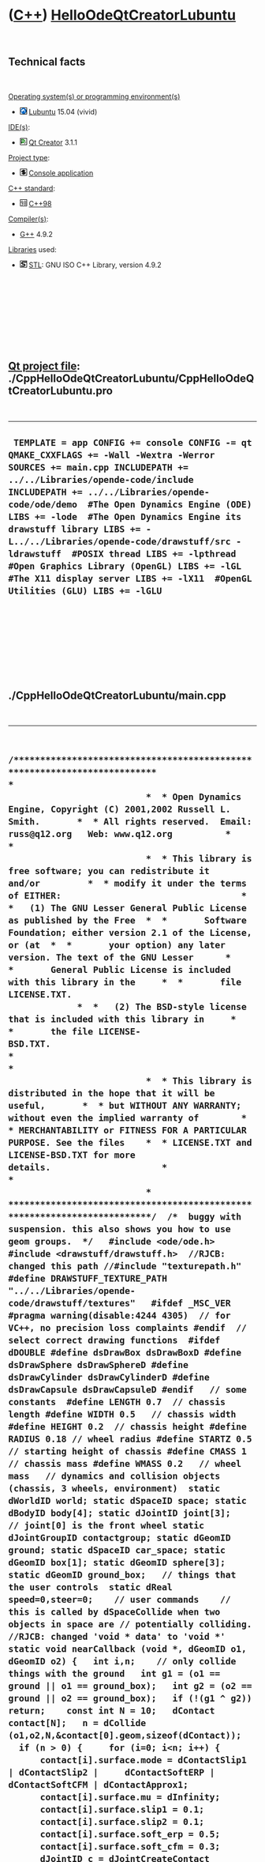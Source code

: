 



 

 

 

 

 

([C++](Cpp.htm)) [HelloOdeQtCreatorLubuntu](CppHelloOdeQtCreatorLubuntu.htm)
============================================================================

 

Technical facts
---------------

 

[Operating system(s) or programming environment(s)](CppOs.htm)

-   ![Lubuntu](PicLubuntu.png) [Lubuntu](CppLubuntu.htm) 15.04 (vivid)

[IDE(s)](CppIde.htm):

-   ![Qt Creator](PicQtCreator.png) [Qt Creator](CppQtCreator.htm) 3.1.1

[Project type](CppQtProjectType.htm):

-   ![console](PicConsole.png) [Console
    application](CppConsoleApplication.htm)

[C++ standard](CppStandard.htm):

-   ![C++98](PicCpp98.png) [C++98](Cpp98.htm)

[Compiler(s)](CppCompiler.htm):

-   [G++](CppGpp.htm) 4.9.2

[Libraries](CppLibrary.htm) used:

-   ![STL](PicStl.png) [STL](CppStl.htm): GNU ISO C++ Library, version
    4.9.2

 

 

 

 

 

[Qt project file](CppQtProjectFile.htm): ./CppHelloOdeQtCreatorLubuntu/CppHelloOdeQtCreatorLubuntu.pro
------------------------------------------------------------------------------------------------------

 

  --------------------------------------------------------------------------------------------------------------------------------------------------------------------------------------------------------------------------------------------------------------------------------------------------------------------------------------------------------------------------------------------------------------------------------------------------------------------------------------------------------------------------------------------------
  ` TEMPLATE = app CONFIG += console CONFIG -= qt QMAKE_CXXFLAGS += -Wall -Wextra -Werror SOURCES += main.cpp INCLUDEPATH += ../../Libraries/opende-code/include INCLUDEPATH += ../../Libraries/opende-code/ode/demo  #The Open Dynamics Engine (ODE) LIBS += -lode  #The Open Dynamics Engine its drawstuff library LIBS += -L../../Libraries/opende-code/drawstuff/src -ldrawstuff  #POSIX thread LIBS += -lpthread  #Open Graphics Library (OpenGL) LIBS += -lGL  #The X11 display server LIBS += -lX11  #OpenGL Utilities (GLU) LIBS += -lGLU`
  --------------------------------------------------------------------------------------------------------------------------------------------------------------------------------------------------------------------------------------------------------------------------------------------------------------------------------------------------------------------------------------------------------------------------------------------------------------------------------------------------------------------------------------------------

 

 

 

 

 

./CppHelloOdeQtCreatorLubuntu/main.cpp
--------------------------------------

 

  ----------------------------------------------------------------------------------------------------------------------------------------------------------------------------------------------------------------------------------------------------------------------------------------------------------------------------------------------------------------------------------------------------------------------------------------------------------------------------------------------------------------------------------------------------------------------------------------------------------------------------------------------------------------------------------------------------------------------------------------------------------------------------------------------------------------------------------------------------------------------------------------------------------------------------------------------------------------------------------------------------------------------------------------------------------------------------------------------------------------------------------------------------------------------------------------------------------------------------------------------------------------------------------------------------------------------------------------------------------------------------------------------------------------------------------------------------------------------------------------------------------------------------------------------------------------------------------------------------------------------------------------------------------------------------------------------------------------------------------------------------------------------------------------------------------------------------------------------------------------------------------------------------------------------------------------------------------------------------------------------------------------------------------------------------------------------------------------------------------------------------------------------------------------------------------------------------------------------------------------------------------------------------------------------------------------------------------------------------------------------------------------------------------------------------------------------------------------------------------------------------------------------------------------------------------------------------------------------------------------------------------------------------------------------------------------------------------------------------------------------------------------------------------------------------------------------------------------------------------------------------------------------------------------------------------------------------------------------------------------------------------------------------------------------------------------------------------------------------------------------------------------------------------------------------------------------------------------------------------------------------------------------------------------------------------------------------------------------------------------------------------------------------------------------------------------------------------------------------------------------------------------------------------------------------------------------------------------------------------------------------------------------------------------------------------------------------------------------------------------------------------------------------------------------------------------------------------------------------------------------------------------------------------------------------------------------------------------------------------------------------------------------------------------------------------------------------------------------------------------------------------------------------------------------------------------------------------------------------------------------------------------------------------------------------------------------------------------------------------------------------------------------------------------------------------------------------------------------------------------------------------------------------------------------------------------------------------------------------------------------------------------------------------------------------------------------------------------------------------------------------------------------------------------------------------------------------------------------------------------------------------------------------------------------------------------------------------------------------------------------------------------------------------------------------------------------------------------------------------------------------------------------------------------------------------------------------------------------------------------------------------------------------------------------------------------------------------------------------------------------------------------------------------------------------------------------------------------------------------------------------------------------------------------------------------------------------------------------------------------------------------------------------------------------------------------------------------------------------------------------------------------------------------------------------------------------------------------------------------------------------------------------------------------------------------------------------------------------------------------------------------------------------------------------------------------------------------------------------------------------------------------------------------------------------------------------------------------------------------------------------------------------------------------------------------------------------------------------------------------------------------------------------------------------------------------------------------------------------------------------------------------------------------------------------------------------------------------------------------------------------------------------------------------------------------------------------------------------------------------------------------------------------------------------------------------------------------------------------------------------------------------------------------------------------------------------------------------------------------------------------------------------------------------------------------------------------------------------------------------------------------------------------------------------------------------------------------------------------------------------------------------------------------------------------------------------------------------------------------------------------------------------------------------------------------------------------------------------------------------------------------------------------------------------------------------------------------------------------------------------------------------------------------------------------------------------------------------------------------------------------------------------------------------------------------------------------------------------------------------------------------------------------------------------------------------------------------------------------------------------------------------------------------------------------------------------------------------------------------------------------------------------------------------------------------------------------------------------------------------------------------------------------------------------------------------------------------------------------------------------------------------------------------------------------------------------------------------------------------------------------------------------------------------------------------------------------------------------------------------------------------------------------------------------------------------------------------------------------------------------------------------------------------------------------------------------------------------------------------------------------------------------------------------------------------------------------------------------------------------------------------------------------------------------------------------------------------------------------------------------------------------------------------------------------------------------------------------------------------------------------------------------------------------------------------------------------------------------------------------------------------------------------------------------------------------------------------------------------------------------------------------------------------------------------------------------------------------------------------------------------------------------------------------------------------------------------------------------------------------------------------------------------------------------------------------------------------------------------------------------------------------------------------------------------------------------------------------------------------------------------------------------------------------------------------------------
  ` /*************************************************************************  *                                                                       *  * Open Dynamics Engine, Copyright (C) 2001,2002 Russell L. Smith.       *  * All rights reserved.  Email: russ@q12.org   Web: www.q12.org          *  *                                                                       *  * This library is free software; you can redistribute it and/or         *  * modify it under the terms of EITHER:                                  *  *   (1) The GNU Lesser General Public License as published by the Free  *  *       Software Foundation; either version 2.1 of the License, or (at  *  *       your option) any later version. The text of the GNU Lesser      *  *       General Public License is included with this library in the     *  *       file LICENSE.TXT.                                               *  *   (2) The BSD-style license that is included with this library in     *  *       the file LICENSE-BSD.TXT.                                       *  *                                                                       *  * This library is distributed in the hope that it will be useful,       *  * but WITHOUT ANY WARRANTY; without even the implied warranty of        *  * MERCHANTABILITY or FITNESS FOR A PARTICULAR PURPOSE. See the files    *  * LICENSE.TXT and LICENSE-BSD.TXT for more details.                     *  *                                                                       *  *************************************************************************/  /*  buggy with suspension. this also shows you how to use geom groups.  */   #include <ode/ode.h> #include <drawstuff/drawstuff.h>  //RJCB: changed this path //#include "texturepath.h" #define DRAWSTUFF_TEXTURE_PATH "../../Libraries/opende-code/drawstuff/textures"   #ifdef _MSC_VER #pragma warning(disable:4244 4305)  // for VC++, no precision loss complaints #endif  // select correct drawing functions  #ifdef dDOUBLE #define dsDrawBox dsDrawBoxD #define dsDrawSphere dsDrawSphereD #define dsDrawCylinder dsDrawCylinderD #define dsDrawCapsule dsDrawCapsuleD #endif   // some constants  #define LENGTH 0.7  // chassis length #define WIDTH 0.5   // chassis width #define HEIGHT 0.2  // chassis height #define RADIUS 0.18 // wheel radius #define STARTZ 0.5  // starting height of chassis #define CMASS 1     // chassis mass #define WMASS 0.2   // wheel mass   // dynamics and collision objects (chassis, 3 wheels, environment)  static dWorldID world; static dSpaceID space; static dBodyID body[4]; static dJointID joint[3];    // joint[0] is the front wheel static dJointGroupID contactgroup; static dGeomID ground; static dSpaceID car_space; static dGeomID box[1]; static dGeomID sphere[3]; static dGeomID ground_box;   // things that the user controls  static dReal speed=0,steer=0;    // user commands    // this is called by dSpaceCollide when two objects in space are // potentially colliding. //RJCB: changed 'void * data' to 'void *' static void nearCallback (void *, dGeomID o1, dGeomID o2) {   int i,n;    // only collide things with the ground   int g1 = (o1 == ground || o1 == ground_box);   int g2 = (o2 == ground || o2 == ground_box);   if (!(g1 ^ g2)) return;    const int N = 10;   dContact contact[N];   n = dCollide (o1,o2,N,&contact[0].geom,sizeof(dContact));   if (n > 0) {     for (i=0; i<n; i++) {       contact[i].surface.mode = dContactSlip1 | dContactSlip2 |     dContactSoftERP | dContactSoftCFM | dContactApprox1;       contact[i].surface.mu = dInfinity;       contact[i].surface.slip1 = 0.1;       contact[i].surface.slip2 = 0.1;       contact[i].surface.soft_erp = 0.5;       contact[i].surface.soft_cfm = 0.3;       dJointID c = dJointCreateContact (world,contactgroup,&contact[i]);       dJointAttach (c,             dGeomGetBody(contact[i].geom.g1),             dGeomGetBody(contact[i].geom.g2));     }   } }   // start simulation - set viewpoint  static void start() {   dAllocateODEDataForThread(dAllocateMaskAll);    static float xyz[3] = {0.8317f,-0.9817f,0.8000f};   static float hpr[3] = {121.0000f,-27.5000f,0.0000f};   dsSetViewpoint (xyz,hpr);   printf ("Press:\t'a' to increase speed.\n"       "\t'z' to decrease speed.\n"       "\t',' to steer left.\n"       "\t'.' to steer right.\n"       "\t' ' to reset speed and steering.\n"       "\t'1' to save the current state to 'state.dif'.\n"); }   // called when a key pressed  static void command (int cmd) {   switch (cmd) {   case 'a': case 'A':     speed += 0.3;     break;   case 'z': case 'Z':     speed -= 0.3;     break;   case ',':     steer -= 0.5;     break;   case '.':     steer += 0.5;     break;   case ' ':     speed = 0;     steer = 0;     break;   case '1': {       FILE *f = fopen ("state.dif","wt");       if (f) {         dWorldExportDIF (world,f,"");         fclose (f);       }     }   } }   // simulation loop  static void simLoop (int pause) {   int i;   if (!pause) {     // motor     dJointSetHinge2Param (joint[0],dParamVel2,-speed);     dJointSetHinge2Param (joint[0],dParamFMax2,0.1);      // steering     dReal v = steer - dJointGetHinge2Angle1 (joint[0]);     if (v > 0.1) v = 0.1;     if (v < -0.1) v = -0.1;     v *= 10.0;     dJointSetHinge2Param (joint[0],dParamVel,v);     dJointSetHinge2Param (joint[0],dParamFMax,0.2);     dJointSetHinge2Param (joint[0],dParamLoStop,-0.75);     dJointSetHinge2Param (joint[0],dParamHiStop,0.75);     dJointSetHinge2Param (joint[0],dParamFudgeFactor,0.1);      dSpaceCollide (space,0,&nearCallback);     dWorldStep (world,0.05);      // remove all contact joints     dJointGroupEmpty (contactgroup);   }    dsSetColor (0,1,1);   dsSetTexture (DS_WOOD);   dReal sides[3] = {LENGTH,WIDTH,HEIGHT};   dsDrawBox (dBodyGetPosition(body[0]),dBodyGetRotation(body[0]),sides);   dsSetColor (1,1,1);   for (i=1; i<=3; i++) dsDrawCylinder (dBodyGetPosition(body[i]),                        dBodyGetRotation(body[i]),0.02f,RADIUS);    dVector3 ss;   dGeomBoxGetLengths (ground_box,ss);   dsDrawBox (dGeomGetPosition(ground_box),dGeomGetRotation(ground_box),ss);    /*   printf ("%.10f %.10f %.10f %.10f\n",       dJointGetHingeAngle (joint[1]),       dJointGetHingeAngle (joint[2]),       dJointGetHingeAngleRate (joint[1]),       dJointGetHingeAngleRate (joint[2]));   */ }   int main (int argc, char **argv) {   int i;   dMass m;    // setup pointers to drawstuff callback functions   dsFunctions fn;   fn.version = DS_VERSION;   fn.start = &start;   fn.step = &simLoop;   fn.command = &command;   fn.stop = 0;   fn.path_to_textures = DRAWSTUFF_TEXTURE_PATH;    // create world   dInitODE2(0);   world = dWorldCreate();   space = dHashSpaceCreate (0);   contactgroup = dJointGroupCreate (0);   dWorldSetGravity (world,0,0,-0.5);   ground = dCreatePlane (space,0,0,1,0);    // chassis body   body[0] = dBodyCreate (world);   dBodySetPosition (body[0],0,0,STARTZ);   dMassSetBox (&m,1,LENGTH,WIDTH,HEIGHT);   dMassAdjust (&m,CMASS);   dBodySetMass (body[0],&m);   box[0] = dCreateBox (0,LENGTH,WIDTH,HEIGHT);   dGeomSetBody (box[0],body[0]);    // wheel bodies   for (i=1; i<=3; i++) {     body[i] = dBodyCreate (world);     dQuaternion q;     dQFromAxisAndAngle (q,1,0,0,M_PI*0.5);     dBodySetQuaternion (body[i],q);     dMassSetSphere (&m,1,RADIUS);     dMassAdjust (&m,WMASS);     dBodySetMass (body[i],&m);     sphere[i-1] = dCreateSphere (0,RADIUS);     dGeomSetBody (sphere[i-1],body[i]);   }   dBodySetPosition (body[1],0.5*LENGTH,0,STARTZ-HEIGHT*0.5);   dBodySetPosition (body[2],-0.5*LENGTH, WIDTH*0.5,STARTZ-HEIGHT*0.5);   dBodySetPosition (body[3],-0.5*LENGTH,-WIDTH*0.5,STARTZ-HEIGHT*0.5);    // front wheel hinge   /*   joint[0] = dJointCreateHinge2 (world,0);   dJointAttach (joint[0],body[0],body[1]);   const dReal *a = dBodyGetPosition (body[1]);   dJointSetHinge2Anchor (joint[0],a[0],a[1],a[2]);   dJointSetHinge2Axis1 (joint[0],0,0,1);   dJointSetHinge2Axis2 (joint[0],0,1,0);   */    // front and back wheel hinges   for (i=0; i<3; i++) {     joint[i] = dJointCreateHinge2 (world,0);     dJointAttach (joint[i],body[0],body[i+1]);     const dReal *a = dBodyGetPosition (body[i+1]);     dJointSetHinge2Anchor (joint[i],a[0],a[1],a[2]);     dJointSetHinge2Axis1 (joint[i],0,0,1);     dJointSetHinge2Axis2 (joint[i],0,1,0);   }    // set joint suspension   for (i=0; i<3; i++) {     dJointSetHinge2Param (joint[i],dParamSuspensionERP,0.4);     dJointSetHinge2Param (joint[i],dParamSuspensionCFM,0.8);   }    // lock back wheels along the steering axis   for (i=1; i<3; i++) {     // set stops to make sure wheels always stay in alignment     dJointSetHinge2Param (joint[i],dParamLoStop,0);     dJointSetHinge2Param (joint[i],dParamHiStop,0);     // the following alternative member function is no good as the wheels may get out     // of alignment:     //   dJointSetHinge2Param (joint[i],dParamVel,0);     //   dJointSetHinge2Param (joint[i],dParamFMax,dInfinity);   }    // create car space and add it to the top level space   car_space = dSimpleSpaceCreate (space);   dSpaceSetCleanup (car_space,0);   dSpaceAdd (car_space,box[0]);   dSpaceAdd (car_space,sphere[0]);   dSpaceAdd (car_space,sphere[1]);   dSpaceAdd (car_space,sphere[2]);    // environment   ground_box = dCreateBox (space,2,1.5,1);   dMatrix3 R;   dRFromAxisAndAngle (R,0,1,0,-0.15);   dGeomSetPosition (ground_box,2,0,-0.34);   dGeomSetRotation (ground_box,R);    // run simulation   dsSimulationLoop (argc,argv,352,288,&fn);    dGeomDestroy (box[0]);   dGeomDestroy (sphere[0]);   dGeomDestroy (sphere[1]);   dGeomDestroy (sphere[2]);   dJointGroupDestroy (contactgroup);   dSpaceDestroy (space);   dWorldDestroy (world);   dCloseODE();   return 0; }`
  ----------------------------------------------------------------------------------------------------------------------------------------------------------------------------------------------------------------------------------------------------------------------------------------------------------------------------------------------------------------------------------------------------------------------------------------------------------------------------------------------------------------------------------------------------------------------------------------------------------------------------------------------------------------------------------------------------------------------------------------------------------------------------------------------------------------------------------------------------------------------------------------------------------------------------------------------------------------------------------------------------------------------------------------------------------------------------------------------------------------------------------------------------------------------------------------------------------------------------------------------------------------------------------------------------------------------------------------------------------------------------------------------------------------------------------------------------------------------------------------------------------------------------------------------------------------------------------------------------------------------------------------------------------------------------------------------------------------------------------------------------------------------------------------------------------------------------------------------------------------------------------------------------------------------------------------------------------------------------------------------------------------------------------------------------------------------------------------------------------------------------------------------------------------------------------------------------------------------------------------------------------------------------------------------------------------------------------------------------------------------------------------------------------------------------------------------------------------------------------------------------------------------------------------------------------------------------------------------------------------------------------------------------------------------------------------------------------------------------------------------------------------------------------------------------------------------------------------------------------------------------------------------------------------------------------------------------------------------------------------------------------------------------------------------------------------------------------------------------------------------------------------------------------------------------------------------------------------------------------------------------------------------------------------------------------------------------------------------------------------------------------------------------------------------------------------------------------------------------------------------------------------------------------------------------------------------------------------------------------------------------------------------------------------------------------------------------------------------------------------------------------------------------------------------------------------------------------------------------------------------------------------------------------------------------------------------------------------------------------------------------------------------------------------------------------------------------------------------------------------------------------------------------------------------------------------------------------------------------------------------------------------------------------------------------------------------------------------------------------------------------------------------------------------------------------------------------------------------------------------------------------------------------------------------------------------------------------------------------------------------------------------------------------------------------------------------------------------------------------------------------------------------------------------------------------------------------------------------------------------------------------------------------------------------------------------------------------------------------------------------------------------------------------------------------------------------------------------------------------------------------------------------------------------------------------------------------------------------------------------------------------------------------------------------------------------------------------------------------------------------------------------------------------------------------------------------------------------------------------------------------------------------------------------------------------------------------------------------------------------------------------------------------------------------------------------------------------------------------------------------------------------------------------------------------------------------------------------------------------------------------------------------------------------------------------------------------------------------------------------------------------------------------------------------------------------------------------------------------------------------------------------------------------------------------------------------------------------------------------------------------------------------------------------------------------------------------------------------------------------------------------------------------------------------------------------------------------------------------------------------------------------------------------------------------------------------------------------------------------------------------------------------------------------------------------------------------------------------------------------------------------------------------------------------------------------------------------------------------------------------------------------------------------------------------------------------------------------------------------------------------------------------------------------------------------------------------------------------------------------------------------------------------------------------------------------------------------------------------------------------------------------------------------------------------------------------------------------------------------------------------------------------------------------------------------------------------------------------------------------------------------------------------------------------------------------------------------------------------------------------------------------------------------------------------------------------------------------------------------------------------------------------------------------------------------------------------------------------------------------------------------------------------------------------------------------------------------------------------------------------------------------------------------------------------------------------------------------------------------------------------------------------------------------------------------------------------------------------------------------------------------------------------------------------------------------------------------------------------------------------------------------------------------------------------------------------------------------------------------------------------------------------------------------------------------------------------------------------------------------------------------------------------------------------------------------------------------------------------------------------------------------------------------------------------------------------------------------------------------------------------------------------------------------------------------------------------------------------------------------------------------------------------------------------------------------------------------------------------------------------------------------------------------------------------------------------------------------------------------------------------------------------------------------------------------------------------------------------------------------------------------------------------------------------------------------------------------------------------------------------------------------------------------------------------------------------------------------------------------------------------------------------------------------------------------------------------------------------------------------------------------------------------------------------------------------------------------------------------------------------------------------------------------------------------------------------------------------------------------------------------------------------------------------------------------------------

 

 

 

 

 





 

[![Valid XHTML 1.0 Strict](valid-xhtml10.png){width="88"
height="31"}](http://validator.w3.org/check?uri=referer)

This page has been created by the [tool](Tools.htm)
[CodeToHtml](ToolCodeToHtml.htm)
